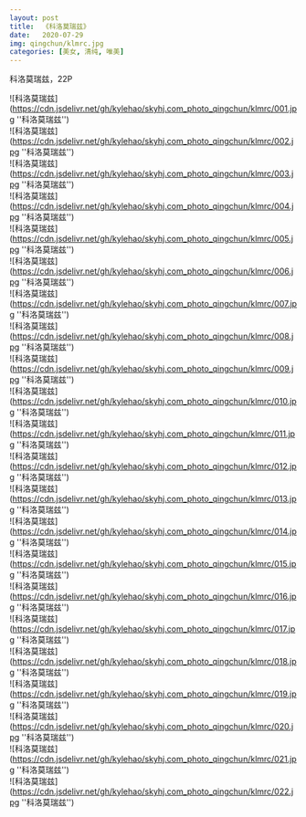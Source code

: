 ```yaml
---
layout: post
title:  《科洛莫瑞兹》
date:   2020-07-29
img: qingchun/klmrc.jpg
categories: [美女, 清纯, 唯美]
---
```


科洛莫瑞兹，22P

![科洛莫瑞兹](https://cdn.jsdelivr.net/gh/kylehao/skyhj.com_photo_qingchun/klmrc/001.jpg ''科洛莫瑞兹'') <br>
![科洛莫瑞兹](https://cdn.jsdelivr.net/gh/kylehao/skyhj.com_photo_qingchun/klmrc/002.jpg ''科洛莫瑞兹'') <br>
![科洛莫瑞兹](https://cdn.jsdelivr.net/gh/kylehao/skyhj.com_photo_qingchun/klmrc/003.jpg ''科洛莫瑞兹'') <br>
![科洛莫瑞兹](https://cdn.jsdelivr.net/gh/kylehao/skyhj.com_photo_qingchun/klmrc/004.jpg ''科洛莫瑞兹'') <br>
![科洛莫瑞兹](https://cdn.jsdelivr.net/gh/kylehao/skyhj.com_photo_qingchun/klmrc/005.jpg ''科洛莫瑞兹'') <br>
![科洛莫瑞兹](https://cdn.jsdelivr.net/gh/kylehao/skyhj.com_photo_qingchun/klmrc/006.jpg ''科洛莫瑞兹'') <br>
![科洛莫瑞兹](https://cdn.jsdelivr.net/gh/kylehao/skyhj.com_photo_qingchun/klmrc/007.jpg ''科洛莫瑞兹'') <br>
![科洛莫瑞兹](https://cdn.jsdelivr.net/gh/kylehao/skyhj.com_photo_qingchun/klmrc/008.jpg ''科洛莫瑞兹'') <br>
![科洛莫瑞兹](https://cdn.jsdelivr.net/gh/kylehao/skyhj.com_photo_qingchun/klmrc/009.jpg ''科洛莫瑞兹'') <br>
![科洛莫瑞兹](https://cdn.jsdelivr.net/gh/kylehao/skyhj.com_photo_qingchun/klmrc/010.jpg ''科洛莫瑞兹'') <br>
![科洛莫瑞兹](https://cdn.jsdelivr.net/gh/kylehao/skyhj.com_photo_qingchun/klmrc/011.jpg ''科洛莫瑞兹'') <br>
![科洛莫瑞兹](https://cdn.jsdelivr.net/gh/kylehao/skyhj.com_photo_qingchun/klmrc/012.jpg ''科洛莫瑞兹'') <br>
![科洛莫瑞兹](https://cdn.jsdelivr.net/gh/kylehao/skyhj.com_photo_qingchun/klmrc/013.jpg ''科洛莫瑞兹'') <br>
![科洛莫瑞兹](https://cdn.jsdelivr.net/gh/kylehao/skyhj.com_photo_qingchun/klmrc/014.jpg ''科洛莫瑞兹'') <br>
![科洛莫瑞兹](https://cdn.jsdelivr.net/gh/kylehao/skyhj.com_photo_qingchun/klmrc/015.jpg ''科洛莫瑞兹'') <br>
![科洛莫瑞兹](https://cdn.jsdelivr.net/gh/kylehao/skyhj.com_photo_qingchun/klmrc/016.jpg ''科洛莫瑞兹'') <br>
![科洛莫瑞兹](https://cdn.jsdelivr.net/gh/kylehao/skyhj.com_photo_qingchun/klmrc/017.jpg ''科洛莫瑞兹'') <br>
![科洛莫瑞兹](https://cdn.jsdelivr.net/gh/kylehao/skyhj.com_photo_qingchun/klmrc/018.jpg ''科洛莫瑞兹'') <br>
![科洛莫瑞兹](https://cdn.jsdelivr.net/gh/kylehao/skyhj.com_photo_qingchun/klmrc/019.jpg ''科洛莫瑞兹'') <br>
![科洛莫瑞兹](https://cdn.jsdelivr.net/gh/kylehao/skyhj.com_photo_qingchun/klmrc/020.jpg ''科洛莫瑞兹'') <br>
![科洛莫瑞兹](https://cdn.jsdelivr.net/gh/kylehao/skyhj.com_photo_qingchun/klmrc/021.jpg ''科洛莫瑞兹'') <br>
![科洛莫瑞兹](https://cdn.jsdelivr.net/gh/kylehao/skyhj.com_photo_qingchun/klmrc/022.jpg ''科洛莫瑞兹'') <br>
